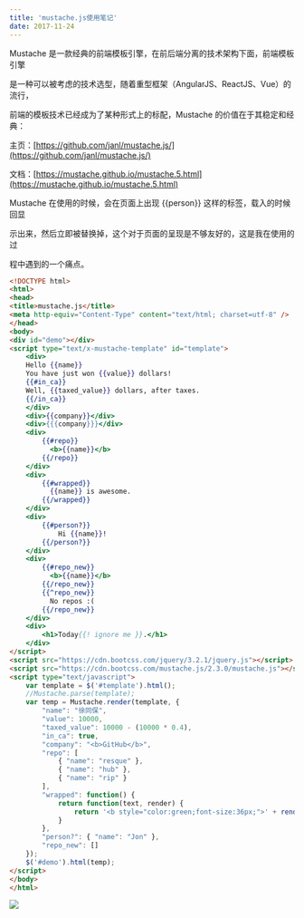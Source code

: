 ```yaml
---
title: 'mustache.js使用笔记'
date: 2017-11-24
---   
```

Mustache 是一款经典的前端模板引擎，在前后端分离的技术架构下面，前端模板引擎  

是一种可以被考虑的技术选型，随着重型框架（AngularJS、ReactJS、Vue）的流行，  

前端的模板技术已经成为了某种形式上的标配，Mustache 的价值在于其稳定和经典：  

主页：[https://github.com/janl/mustache.js/](https://github.com/janl/mustache.js/)  

文档：[https://mustache.github.io/mustache.5.html](https://mustache.github.io/mustache.5.html)  
  

Mustache 在使用的时候，会在页面上出现 {{person}} 这样的标签，载入的时候回显  

示出来，然后立即被替换掉，这个对于页面的呈现是不够友好的，这是我在使用的过  

程中遇到的一个痛点。

```html
<!DOCTYPE html> 
<html> 
<head> 
<title>mustache.js</title> 
<meta http-equiv="Content-Type" content="text/html; charset=utf-8" /> 
</head> 
<body>
<div id="demo"></div>
<script type="text/x-mustache-template" id="template">
    <div>
    Hello {{name}}
    You have just won {{value}} dollars!
    {{#in_ca}}
    Well, {{taxed_value}} dollars, after taxes.
    {{/in_ca}}
    </div> 
    <div>{{company}}</div>
    <div>{{{company}}}</div>
    <div>
        {{#repo}}
          <b>{{name}}</b>
        {{/repo}}
    </div>
    <div>
        {{#wrapped}}
          {{name}} is awesome.
        {{/wrapped}}
    </div>
    <div>
        {{#person?}}
            Hi {{name}}!
        {{/person?}}
    </div>   
    <div>
        {{#repo_new}}
          <b>{{name}}</b>
        {{/repo_new}}
        {{^repo_new}}
          No repos :(
        {{/repo_new}}
    </div>  
    <div>
        <h1>Today{{! ignore me }}.</h1>
    </div>
</script>
<script src="https://cdn.bootcss.com/jquery/3.2.1/jquery.js"></script>
<script src="https://cdn.bootcss.com/mustache.js/2.3.0/mustache.js"></script>
<script type="text/javascript">
    var template = $('#template').html();
    //Mustache.parse(template);
    var temp = Mustache.render(template, {
        "name": "徐同保",
        "value": 10000,
        "taxed_value": 10000 - (10000 * 0.4),
        "in_ca": true,
        "company": "<b>GitHub</b>",
        "repo": [
            { "name": "resque" },
            { "name": "hub" },
            { "name": "rip" }
        ],
        "wrapped": function() {
            return function(text, render) {
                return '<b style="color:green;font-size:36px;">' + render(text) + '</b>';
            }
        },
        "person?": { "name": "Jon" },
        "repo_new": []
    });
    $('#demo').html(temp);
</script>
</body> 
</html> 
```
  
![](https://img-blog.csdn.net/20171124162504150?watermark/2/text/aHR0cDovL2Jsb2cuY3Nkbi5uZXQveHV0b25nYmFv/font/5a6L5L2T/fontsize/400/fill/I0JBQkFCMA/dissolve/70/gravity/Center)
